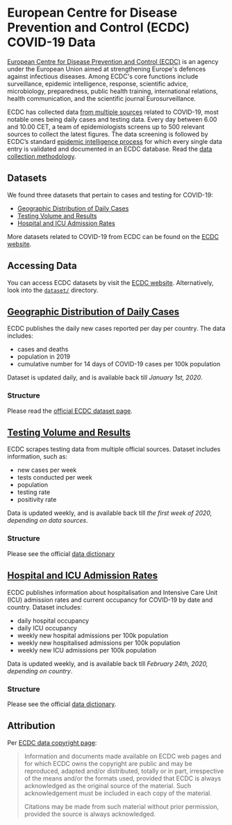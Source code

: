 # European Centre for Disease Prevention and Control (ECDC) COVID-19 Data

[European Centre for Disease Prevention and Control (ECDC)](https://www.ecdc.europa.eu/en/about-ecdc) is an agency under the European Union aimed at strengthening Europe's defences against infectious diseases. Among ECDC's core functions include surveillance, epidemic intelligence, response, scientific advice, microbiology, preparedness, public health training, international relations, health communication, and the scientific journal Eurosurveillance.

ECDC has collected data [from multiple sources](https://www.ecdc.europa.eu/en/covid-19/data) related to COVID-19, most notable ones being daily cases and testing data. Every day between 6.00 and 10.00 CET, a team of epidemiologists screens up to 500 relevant sources to collect the latest figures. The data screening is followed by ECDC’s standard [epidemic intelligence process](https://external.ecdc.europa.eu/EI_Tutorial/course.htm) for which every single data entry is validated and documented in an ECDC database. Read the [data collection methodology](https://www.ecdc.europa.eu/en/covid-19/data-collection).

## Datasets

We found three datasets that pertain to cases and testing for COVID-19:

- [Geographic Distribution of Daily Cases](#geographic-distribution-of-daily-cases)
- [Testing Volume and Results](#testing-volume-and-results)
- [Hospital and ICU Admission Rates](#hospital-and-icu-admission-rates)

More datasets related to COVID-19 from ECDC can be found on the [ECDC website](https://www.ecdc.europa.eu/en/covid-19/data).

## Accessing Data

You can access ECDC datasets by visit the [ECDC website](https://www.ecdc.europa.eu/en/covid-19/data). Alternatively, look into the [`dataset/`](dataset/) directory.

## [Geographic Distribution of Daily Cases](https://www.ecdc.europa.eu/en/publications-data/download-todays-data-geographic-distribution-covid-19-cases-worldwide)

ECDC publishes the daily new cases reported per day per country. The data includes:

- cases and deaths
- population in 2019
- cumulative number for 14 days of COVID-19 cases per 100k population

Dataset is updated daily, and is available back till _January 1st, 2020_.

### Structure

Please read the [official ECDC dataset page](https://www.ecdc.europa.eu/en/publications-data/download-todays-data-geographic-distribution-covid-19-cases-worldwide).

## [Testing Volume and Results](https://www.ecdc.europa.eu/en/publications-data/covid-19-testing)

ECDC scrapes testing data from multiple official sources. Dataset includes information, such as:

- new cases per week
- tests conducted per week
- population
- testing rate
- positivity rate

Data is updated weekly, and is available back till _the first week of 2020, depending on data sources_.

### Structure

Please see the official [data dictionary](https://www.ecdc.europa.eu/sites/default/files/documents/2020-08-12_Variable_Dictionary_and_Disclaimer_weekly_testing_data_EUEEAUK_0.pdf)

## [Hospital and ICU Admission Rates](https://www.ecdc.europa.eu/en/publications-data/download-data-hospital-and-icu-admission-rates-and-current-occupancy-covid-19)

ECDC publishes information about hospitalisation and Intensive Care Unit (ICU) admission rates and current occupancy for COVID-19 by date and country. Dataset includes:

- daily hospital occupancy
- daily ICU occupancy
- weekly new hospital admissions per 100k population
- weekly new hospitalised admissions per 100k population
- weekly new ICU admissions per 100k population

Data is updated weekly, and is available back till _February 24th, 2020, depending on country_.

### Structure

Please see the official [data dictionary](https://www.ecdc.europa.eu/sites/default/files/documents/2020-08-13_Variable_Dictionary_and_Disclaimer_hosp_icu_all_data_1.pdf).

## Attribution

Per [ECDC data copyright page](https://www.ecdc.europa.eu/en/copyright):

> Information and documents made available on ECDC web pages and for which ECDC owns the copyright are public and may be reproduced, adapted and/or distributed, totally or in part, irrespective of the means and/or the formats used, provided that ECDC is always acknowledged as the original source of the material. Such acknowledgement must be included in each copy of the material. 
> 
> Citations may be made from such material without prior permission, provided the source is always acknowledged.
